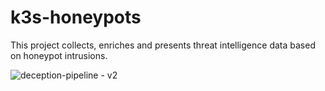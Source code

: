 # k3s-honeypots

This project collects, enriches and presents threat intelligence data based on honeypot intrusions. 

![deception-pipeline - v2](https://github.com/user-attachments/assets/a295a4e5-e6d5-4908-ba00-1bef6470487e)

